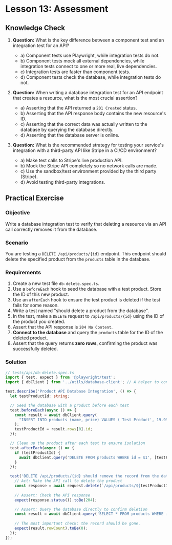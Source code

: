 # Lesson 13: Assessment

## Knowledge Check

1.  **Question:** What is the key difference between a component test and an integration test for an API?
    *   a) Component tests use Playwright, while integration tests do not.
    *   b) Component tests mock all external dependencies, while integration tests connect to one or more real, live dependencies.
    *   c) Integration tests are faster than component tests.
    *   d) Component tests check the database, while integration tests do not.

2.  **Question:** When writing a database integration test for an API endpoint that creates a resource, what is the most crucial assertion?
    *   a) Asserting that the API returned a `201 Created` status.
    *   b) Asserting that the API response body contains the new resource's ID.
    *   c) Asserting that the correct data was actually written to the database by querying the database directly.
    *   d) Asserting that the database server is online.

3.  **Question:** What is the recommended strategy for testing your service's integration with a third-party API like Stripe in a CI/CD environment?
    *   a) Make test calls to Stripe's live production API.
    *   b) Mock the Stripe API completely so no network calls are made.
    *   c) Use the sandbox/test environment provided by the third party (Stripe).
    *   d) Avoid testing third-party integrations.

## Practical Exercise

### Objective

Write a database integration test to verify that deleting a resource via an API call correctly removes it from the database.

### Scenario

You are testing a `DELETE /api/products/{id}` endpoint. This endpoint should delete the specified product from the `products` table in the database.

### Requirements

1.  Create a new test file `db-delete.spec.ts`.
2.  Use a `beforeEach` hook to seed the database with a test product. Store the ID of this new product.
3.  Use an `afterEach` hook to ensure the test product is deleted if the test fails for some reason.
4.  Write a test named "should delete a product from the database".
5.  In the test, make a `DELETE` request to `/api/products/{id}` using the ID of the product you created.
6.  Assert that the API response is `204 No Content`.
7.  **Connect to the database** and query the `products` table for the ID of the deleted product.
8.  Assert that the query returns **zero rows**, confirming the product was successfully deleted.

### Solution

```typescript
// tests/api/db-delete.spec.ts
import { test, expect } from '@playwright/test';
import { dbClient } from '../utils/database-client'; // A helper to connect to your DB

test.describe('Product API Database Integration', () => {
  let testProductId: string;

  // Seed the database with a product before each test
  test.beforeEach(async () => {
    const result = await dbClient.query(
      "INSERT INTO products (name, price) VALUES ('Test Product', 19.99) RETURNING id"
    );
    testProductId = result.rows[0].id;
  });

  // Clean up the product after each test to ensure isolation
  test.afterEach(async () => {
    if (testProductId) {
      await dbClient.query('DELETE FROM products WHERE id = $1', [testProductId]);
    }
  });

  test('DELETE /api/products/{id} should remove the record from the database', async ({ request }) => {
    // Act: Make the API call to delete the product
    const response = await request.delete(`/api/products/${testProductId}`);
    
    // Assert: Check the API response
    expect(response.status()).toBe(204);

    // Assert: Query the database directly to confirm deletion
    const result = await dbClient.query('SELECT * FROM products WHERE id = $1', [testProductId]);
    
    // The most important check: the record should be gone.
    expect(result.rowCount).toBe(0);
  });
});